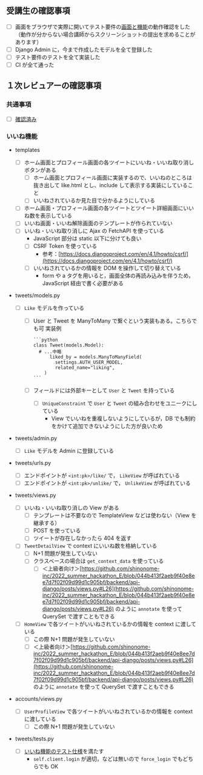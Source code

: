 ## 受講生の確認事項

- [ ] 画面をブラウザで実際に開いてテスト要件の[画面と機能](https://docs.google.com/spreadsheets/d/1tUi2xkohBzXZySmKDYruRruvlOmUV6bJK_GExeG5Tsw/edit#gid=1308498917)の動作確認をした（動作が分からない場合講師からスクリーンショットの提出を求めることがあります）
- [ ] Django Admin に，今まで作成したモデルを全て登録した
- [ ] テスト要件のテストを全て実装した
- [ ] CI が全て通った

## １次レビュアーの確認事項

### 共通事項

- [ ] [確認済み](https://www.notion.so/shinonome-inc/2766e814139041fd85b27d9689b28bf4?pvs=4#b85a183fe0654b80bb0e04ebb7da52cd)

### いいね機能

- templates
  - [ ] ホーム画面とプロフィール画面の各ツイートにいいね・いいね取り消しボタンがある
    - [ ] ホーム画面とプロフィール画面に実装するので、いいねのところは抜き出して like.html とし、include して表示する実装にしていること
    - [ ] いいねされているか見た目で分かるようにしている
  - [ ] ホーム画面・プロフィール画面の各ツイートとツイート詳細画面にいいね数を表示している
  - [ ] いいね画面・いいね解除画面のテンプレートが作られていない
  - [ ] いいね・いいね取り消しに Ajax の FetchAPI を使っている
    - JavaScript 部分は static 以下に分けても良い
    - [ ] CSRF Token を使っている
      - 参考：[https://docs.djangoproject.com/en/4.1/howto/csrf/](https://docs.djangoproject.com/en/4.1/howto/csrf/)
    - [ ] いいねされているかの情報を DOM を操作して切り替えている
      - form や a タグを用いると，画面全体の再読み込みを伴うため，JavaScript 経由で書く必要がある
- tweets/models.py

  - [ ] `Like` モデルを作っている

    - [ ] User と Tweet を ManyToMany で繋ぐという実装もある。こちらでも可
          実装例

          ```python
          class Tweet(models.Model):
          	# ...中略
          		liked_by = models.ManyToManyField(
          	      settings.AUTH_USER_MODEL,
          	      related_name="liking",
          	  )
          ```

    - [ ] フィールドには外部キーとして `User` と `Tweet` を持っている
      - [ ] `UniqueConstraint` で `User` と `Tweet` の組み合わせをユニークにしている
        - View でいいねを重複しないようにしているが，DB でも制約をかけて追加できないようにした方が良いため

- tweets/admin.py
  - [ ] `Like` モデルを Admin に登録している
- tweets/urls.py
  - [ ] エンドポイントが `<int:pk>/like/` で， `LikeView` が呼ばれている
  - [ ] エンドポイントが `<int:pk>/unlike/` で， `UnlikeView` が呼ばれている
- tweets/views.py
  - [ ] いいね・いいね取り消しの View がある
    - [ ] テンプレートは不要なので TemplateView などは使わない（View を継承する）
    - [ ] POST を使っている
    - [ ] ツイートが存在しなかったら 404 を返す
  - [ ] `TweetDetailView` で context にいいね数を格納している
    - [ ] N+1 問題が発生していない
    - [ ] クラスベースの場合は `get_context_data` を使っている
      - [ ] ＜上級者向け＞[https://github.com/shinonome-inc/2022_summer_hackathon_E/blob/044b413f2aeb9f40e8ee7d7f02f09d99d1c905bf/backend/api-django/posts/views.py#L26](https://github.com/shinonome-inc/2022_summer_hackathon_E/blob/044b413f2aeb9f40e8ee7d7f02f09d99d1c905bf/backend/api-django/posts/views.py#L26) のように `annotate` を使って QuerySet で渡すこともできる
  - [ ] `HomeView` で各ツイートがいいねされているかの情報を context に渡している
    - [ ] この際 N+1 問題が発生していない
    - [ ] ＜上級者向け＞[https://github.com/shinonome-inc/2022_summer_hackathon_E/blob/044b413f2aeb9f40e8ee7d7f02f09d99d1c905bf/backend/api-django/posts/views.py#L26](https://github.com/shinonome-inc/2022_summer_hackathon_E/blob/044b413f2aeb9f40e8ee7d7f02f09d99d1c905bf/backend/api-django/posts/views.py#L26) のように `annotate` を使って QuerySet で渡すこともできる
- accounts/views.py
  - [ ] `UserProfileView` で各ツイートがいいねされているかの情報を context に渡している
    - [ ] この際 N+1 問題が発生していない
- tweets/tests.py
  - [ ] [いいね機能のテスト仕様](https://docs.google.com/spreadsheets/d/1tUi2xkohBzXZySmKDYruRruvlOmUV6bJK_GExeG5Tsw/edit#gid=365041756)を満たす
    - `self.client.login` が適切，などは無いので `force_login` でもどちらでも OK
